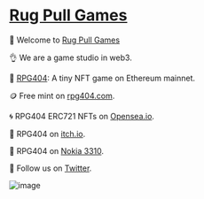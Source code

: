 # [Rug Pull Games][1]

🙌 Welcome to [Rug Pull Games][1]

👌 We are a game studio in web3.

🥕 [RPG404][2]: A tiny NFT game on Ethereum mainnet. 

🪙 Free mint on [rpg404.com][2]. 

🌀 RPG404 ERC721 NFTs on [Opensea.io][3].

🎁 RPG404 on [itch.io][5].

📳 RPG404 on [Nokia 3310][6].

🐤 Follow us on [Twitter][4].


[1]: https://rug-pull.games/
[2]: https://rpg404.com/
[3]: https://opensea.io/collection/rpg-404/
[4]: https://twitter.com/intent/follow?screen_name=rug_pull_games/
[5]: https://endaye.itch.io/rpg404
[6]: https://endaye.itch.io/rpg404-nokia

![image](https://github.com/rugpullgames/.github/assets/4829591/0cb4947a-bb1c-4a87-98b9-9283943e01e1)

